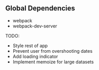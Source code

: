 ## Global Dependencies ##

* webpack
* webpack-dev-server

TODO:

* Style rest of app
* Prevent user from overshooting dates
* Add loading indicator
* Implement memoize for large datasets
